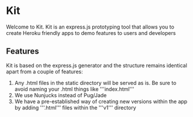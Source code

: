 # Kit

Welcome to Kit. Kit is an express.js prototyping tool that allows you to create Heroku friendly apps to demo features to users and developers

## Features

Kit is based on the express.js generator and the structure remains identical apart from a couple of features:

1. Any .html files in the static directory will be served as is. Be sure to avoid naming your .html things like '''index.html'''
2. We use Nunjucks instead of Pug/Jade
3. We have a pre-established way of creating new versions within the app by adding '''.html''' files within the '''v1''' directory
